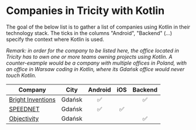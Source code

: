 # Companies in Tricity with Kotlin

The goal of the below list is to gather a list of companies using Kotlin in their technology stack. The ticks in the columns "Android", "Backend" (...) specify the context where Kotlin is used.

_Remark: in order for the company to be listed here, the office located in Tricity has to own one or more teams owning projects using Kotlin. A counter-example would be a company with multiple offices in Poland, with an office in Warsaw coding in Kotlin, where its Gdańsk office would never touch Kotlin._

| Company                                                                 | City        | Android | iOS  | Backend |
|-------------------------------------------------------------------------|-------------|:-------:|:----:|:-------:|
| [Bright Inventions](https://brightinventions.pl/)                       | Gdańsk      | ✅      |       | ✅      |
| [SPEEDNET](https://speednet.pl/)                                        | Gdańsk      | ✅      | ✅    |        |
| [Objectivity](https://objectivity.co.uk/)                               | Gdańsk      |         |       | ✅      |
